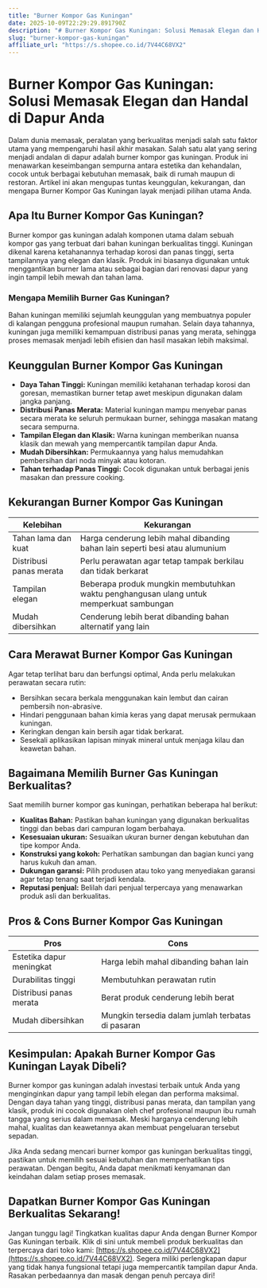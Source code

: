 ```yaml
---
title: "Burner Kompor Gas Kuningan"
date: 2025-10-09T22:29:29.891790Z
description: "# Burner Kompor Gas Kuningan: Solusi Memasak Elegan dan Handal di Dapur Anda..."
slug: "burner-kompor-gas-kuningan"
affiliate_url: "https://s.shopee.co.id/7V44C68VX2"
---
```

# Burner Kompor Gas Kuningan: Solusi Memasak Elegan dan Handal di Dapur Anda

Dalam dunia memasak, peralatan yang berkualitas menjadi salah satu faktor utama yang mempengaruhi hasil akhir masakan. Salah satu alat yang sering menjadi andalan di dapur adalah burner kompor gas kuningan. Produk ini menawarkan keseimbangan sempurna antara estetika dan kehandalan, cocok untuk berbagai kebutuhan memasak, baik di rumah maupun di restoran. Artikel ini akan mengupas tuntas keunggulan, kekurangan, dan mengapa Burner Kompor Gas Kuningan layak menjadi pilihan utama Anda.

## Apa Itu Burner Kompor Gas Kuningan?

Burner kompor gas kuningan adalah komponen utama dalam sebuah kompor gas yang terbuat dari bahan kuningan berkualitas tinggi. Kuningan dikenal karena ketahanannya terhadap korosi dan panas tinggi, serta tampilannya yang elegan dan klasik. Produk ini biasanya digunakan untuk menggantikan burner lama atau sebagai bagian dari renovasi dapur yang ingin tampil lebih mewah dan tahan lama.

### Mengapa Memilih Burner Gas Kuningan?

Bahan kuningan memiliki sejumlah keunggulan yang membuatnya populer di kalangan pengguna profesional maupun rumahan. Selain daya tahannya, kuningan juga memiliki kemampuan distribusi panas yang merata, sehingga proses memasak menjadi lebih efisien dan hasil masakan lebih maksimal.

## Keunggulan Burner Kompor Gas Kuningan

- **Daya Tahan Tinggi:** Kuningan memiliki ketahanan terhadap korosi dan goresan, memastikan burner tetap awet meskipun digunakan dalam jangka panjang.
- **Distribusi Panas Merata:** Material kuningan mampu menyebar panas secara merata ke seluruh permukaan burner, sehingga masakan matang secara sempurna.
- **Tampilan Elegan dan Klasik:** Warna kuningan memberikan nuansa klasik dan mewah yang mempercantik tampilan dapur Anda.
- **Mudah Dibersihkan:** Permukaannya yang halus memudahkan pembersihan dari noda minyak atau kotoran.
- **Tahan terhadap Panas Tinggi:** Cocok digunakan untuk berbagai jenis masakan dan pressure cooking.

## Kekurangan Burner Kompor Gas Kuningan

| Kelebihan | Kekurangan |
| --- | --- |
| Tahan lama dan kuat | Harga cenderung lebih mahal dibanding bahan lain seperti besi atau alumunium |
| Distribusi panas merata | Perlu perawatan agar tetap tampak berkilau dan tidak berkarat |
| Tampilan elegan | Beberapa produk mungkin membutuhkan waktu penghangusan ulang untuk memperkuat sambungan |
| Mudah dibersihkan | Cenderung lebih berat dibanding bahan alternatif yang lain |

## Cara Merawat Burner Kompor Gas Kuningan

Agar tetap terlihat baru dan berfungsi optimal, Anda perlu melakukan perawatan secara rutin:

- Bersihkan secara berkala menggunakan kain lembut dan cairan pembersih non-abrasive.
- Hindari penggunaan bahan kimia keras yang dapat merusak permukaan kuningan.
- Keringkan dengan kain bersih agar tidak berkarat.
- Sesekali aplikasikan lapisan minyak mineral untuk menjaga kilau dan keawetan bahan.

## Bagaimana Memilih Burner Gas Kuningan Berkualitas?

Saat memilih burner kompor gas kuningan, perhatikan beberapa hal berikut:

- **Kualitas Bahan:** Pastikan bahan kuningan yang digunakan berkualitas tinggi dan bebas dari campuran logam berbahaya.
- **Kesesuaian ukuran:** Sesuaikan ukuran burner dengan kebutuhan dan tipe kompor Anda.
- **Konstruksi yang kokoh:** Perhatikan sambungan dan bagian kunci yang harus kukuh dan aman.
- **Dukungan garansi:** Pilih produsen atau toko yang menyediakan garansi agar tetap tenang saat terjadi kendala.
- **Reputasi penjual:** Belilah dari penjual terpercaya yang menawarkan produk asli dan berkualitas.

## Pros & Cons Burner Kompor Gas Kuningan

| **Pros** | **Cons** |
| --- | --- |
| Estetika dapur meningkat | Harga lebih mahal dibanding bahan lain |
| Durabilitas tinggi | Membutuhkan perawatan rutin |
| Distribusi panas merata | Berat produk cenderung lebih berat |
| Mudah dibersihkan | Mungkin tersedia dalam jumlah terbatas di pasaran |

## Kesimpulan: Apakah Burner Kompor Gas Kuningan Layak Dibeli?

Burner kompor gas kuningan adalah investasi terbaik untuk Anda yang menginginkan dapur yang tampil lebih elegan dan performa maksimal. Dengan daya tahan yang tinggi, distribusi panas merata, dan tampilan yang klasik, produk ini cocok digunakan oleh chef profesional maupun ibu rumah tangga yang serius dalam memasak. Meski harganya cenderung lebih mahal, kualitas dan keawetannya akan membuat pengeluaran tersebut sepadan.

Jika Anda sedang mencari burner kompor gas kuningan berkualitas tinggi, pastikan untuk memilih sesuai kebutuhan dan memperhatikan tips perawatan. Dengan begitu, Anda dapat menikmati kenyamanan dan keindahan dalam setiap proses memasak.

## Dapatkan Burner Kompor Gas Kuningan Berkualitas Sekarang!

Jangan tunggu lagi! Tingkatkan kualitas dapur Anda dengan Burner Kompor Gas Kuningan terbaik. Klik di sini untuk membeli produk berkualitas dan terpercaya dari toko kami: [https://s.shopee.co.id/7V44C68VX2](https://s.shopee.co.id/7V44C68VX2). Segera miliki perlengkapan dapur yang tidak hanya fungsional tetapi juga mempercantik tampilan dapur Anda. Rasakan perbedaannya dan masak dengan penuh percaya diri!